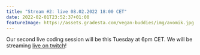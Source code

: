 ```yaml
---
title: "Stream #2: live 08.02.2022 18:00 CET"
date: 2022-02-01T23:52:37+01:00
featureImage: https://assets.gradesta.com/vegan-buddies/img/avomik.jpg
---
```


Our second live coding session will be this Tuesday at 6pm CET. We will be streaming [live on twitch](https://www.twitch.tv/timotejcz)!




